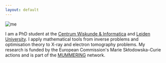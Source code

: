 ```yaml
---
layout: default
---
```


![me](./me.JPG)

I am a PhD student at the [Centrum Wiskunde & Informatica](https://www.cwi.nl/research/groups/computational-imaging) and [Leiden University](https://www.universiteitleiden.nl/en/science/mathematics/analysis-and-dynamical-systems). I apply mathematical tools from inverse problems and optimisation theory to X-ray and electron tomography problems. My research is funded by the European Commission's Marie Skłodowska-Curie actions and is part of the [MUMMERING](http://www.mummering.eu/) network. 
